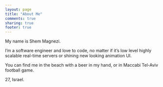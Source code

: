 ```yaml
---
layout: page
title: "About Me"
comments: true
sharing: true
footer: true
---
```


My name is Shem Magnezi.

I’m a software engineer and love to code, no matter if it’s low level highly scalable real-time servers or shining new looking animation UI.

You can find me in the beach with a beer in my hand, or in Maccabi Tel-Aviv football game.

27, Israel.
